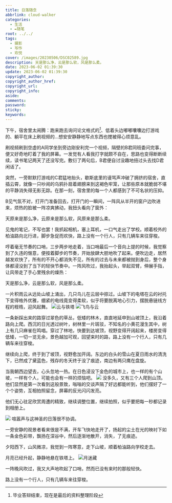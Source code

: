 ```yaml
---
title: 日落随念
abbrlink: cloud-walker
categories:
  - 生活
  - ✒️随笔
root: ../../
tags:
  - 摄影
  - 写作
  - 欢悦
cover: /images/20230506/DSC02589.jpg
description: 天是那么净，云是那么软，风是那么柔。
date: 2023-06-02 01:39:30
update: 2023-06-02 01:39:30
copyright_author:
copyright_author_href:
copyright_url:
copyright_info:
aside:
comments:
password:
sticky:
keywords:
---
```


下午，宿舍里太闹腾：跑来跑去询问论文格式的[^1]、低着头边嘟嘟囔囔边打游戏的、躺平在床上刷视频的...想安安静静地写点东西也搅被得心烦意乱。

刷视频刷到空虚的A同学坐到旁边刚安利完一个视频，隔壁的B君同班委问完事，便又好奇地盯着了我的屏幕。一发觉有人看我打字就颇不自在，思路也变得断断续续，读书笔记两天了还没写完。敷衍了两句后，B君便自讨没趣地扭过头去找D君闲话了。

突然，一旁默默打游戏的C君猛地抬头，歇斯底里的谩骂声冲破了拥挤的宿舍，直插云霄，就像一只吵闹的乌鸦扑扇着翅膀来到这褐色牢笼，让那些原本就脆弱不堪的平静消失得无影无踪。在那一刻，宿舍里的每一个人都感到了不可名状的压抑。

B见气氛不对，打开门准备回去，打开门的一瞬间，一阵风从半开的窗户边吹进来，烦热的脸被一阵凉爽拂动，我扭头看向了窗外：

天原来是那么净，云原来是那么软，风原来是那么柔。

见鬼的笔记，不写也罢！我抓起相机，塞上耳机，一口气走出了学校。顺着校外的柏油路向北行进，脚步急促而欢快，路上没有一个行人，只有几辆车来往穿梭。

哼着毫无节奏的口哨，三步两步地走着，当口哨最后一个音向上提的时候，我觉察到了久违的惬意，便按着脚步的节奏，开始放肆大胆地吹了起来。便吹边走，居然越发欢快了，所有的不开心都消失不见，所有的过去与未来都被抛到身后，整个身体都浸没到了当下的轻快节奏中。一阵风吹过，我抬起头，举起双臂，伸展手指，让风带走了手心里残余的燥热：

天是那么净，云是那么软，风是那么柔。

一片积雨云从远处山坡上涌出，几只鸟儿在云层中掠过。山坡下的电塔在云的衬托下变得格外优雅，绷紧的电线竟变得柔软，似乎将要脱离地心引力，摆脱悬链线方程的桎梏，迎风起舞。
![云与铁塔](../../../../images/20230506/DSC02589.jpg)
![飞鸟与云](../../../../images/20230506/DSC02609.jpg)


一条新踩出来的路穿过翠色的草丛，低矮的林木，直直地延申到山坡顶上，我沿着路向上爬。西沉的日光透过树叶，树林里一片斑驳，不知名的小黄花漫生其中，树上有几只麻雀在鸣唱。穿过了林地，快要到达坡顶，视野变得开阔起来，楼房变得低矮，一切一览无余，景色越加可观，回望来时的路，路上没有一个行人，只有几辆车来往穿梭。

继续向上爬，终于到了坡顶，视野愈加开阔。东边的白头的雪山在夏日雨水的清洗下，已然成了黛蓝色，残存的冬天终于没了痕迹，南边有两只鹰在盘旋。

当我朝西边望去，心头忽地一热。在日色浸没下金色的城市上，也一样的有个山坡，一样有个人，可能也会有一样的烦恼吧。
![](../../../../images/20230506/DSC02673.jpg)
没多久，又有三个人爬到山顶。他们显然是第一次看到这般景致，嗡嗡的交谈声隔了好远都能听到，他们摆好了一个个姿势，互相拍照留念，屏幕的反光闪闪发亮。

他们无心驻足欣赏周遭的精致，继续调整位置，继续拍照，似乎要把每一秒都记录到相册上。

![](../../../../images/20230506/DSC02685.jpg)
喧嚣声与这神圣的日落很不协调。

一旁安静的观景者看来很是不满，开车飞快地走开了，扬起的尘土在光的映衬下如一条金色彩带，飘扬在深谷中，然后逐渐地散开，消失，了无痕迹。

夕阳西下，山风微凉，我觉到一阵寒意，走下山坡，顺着柏油路向学校走去。

月亮已经升起，静静地悬在铁塔上。
![月迷藏](../../../../images/20230506/DSC02721.jpg)

一阵晚风吹过，我又大声地吹起了口哨，然而已没有来时的那般轻快。

路上没有一个行人，只有几辆车来往穿梭。

[^1]: 毕业答辩结束，现在是最后的资料整理阶段